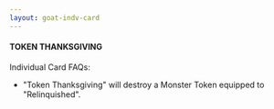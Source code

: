 ```yaml
---
layout: goat-indv-card
---
```


#### TOKEN THANKSGIVING

Individual Card FAQs:

*   "Token Thanksgiving" will destroy a Monster Token equipped to "Relinquished".